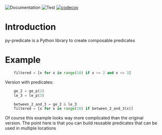 ![Documentation](https://github.com/mrijk/py-predicate/actions/workflows/pages.yaml/badge.svg)
![Test](https://github.com/mrijk/py-predicate/actions/workflows/test.yaml/badge.svg)
[![codecov](https://codecov.io/gh/mrijk/py-predicate/graph/badge.svg?token=KMBDJNC3W9)](https://codecov.io/gh/mrijk/py-predicate)

# Introduction

py-predicate is a Python library to create composable predicates

# Example

```python
    filtered = [x for x in range(10) if x >= 2 and x <= 3]
```

Version with predicates:

```python
    ge_2 = ge_p(2)
    le_3 = le_p(3)

    between_2_and_3 = ge_2 & le_3
    filtered = [x for x in range(10) if between_2_and_3(x)]
```

Of course this example looks way more complicated than the original version. The point here is that you can build
reusable predicates that can be used in multiple locations